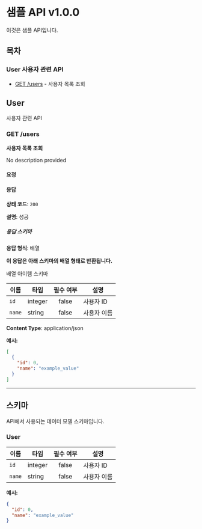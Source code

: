 # 샘플 API v1.0.0

이것은 샘플 API입니다.

## 목차

### User 사용자 관련 API

- [GET /users](#get-users) - 사용자 목록 조회

## User

사용자 관련 API

<h3 id='get-users'></h3>

### GET /users

**사용자 목록 조회**

No description provided

#### 요청


#### 응답


**상태 코드**: `200`

**설명**: 성공


##### 응답 스키마

**응답 형식**: 배열


**이 응답은 아래 스키마의 배열 형태로 반환됩니다.**

배열 아이템 스키마

| 이름 | 타입 | 필수 여부 | 설명 |
|------|------|:--------:|------|
| `id` | integer | false | 사용자 ID |
| `name` | string | false | 사용자 이름 |


**Content Type**: application/json


**예시:**

```json
[
  {
    "id": 0,
    "name": "example_value"
  }
]
```



---

## 스키마

API에서 사용되는 데이터 모델 스키마입니다.


### User

| 이름 | 타입 | 필수 여부 | 설명 |
|------|------|:--------:|------|
| `id` | integer | false | 사용자 ID |
| `name` | string | false | 사용자 이름 |


**예시:**

```json
{
  "id": 0,
  "name": "example_value"
}
```